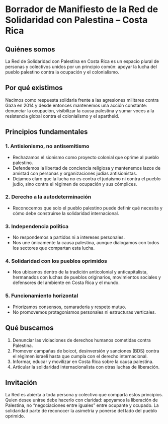 # Borrador de Manifiesto de la Red de Solidaridad con Palestina – Costa Rica

## Quiénes somos

La Red de Solidaridad con Palestina en Costa Rica es un espacio plural de personas y colectivos unidos por un principio común: apoyar la lucha del pueblo palestino contra la ocupación y el colonialismo.

## Por qué existimos

Nacimos como respuesta solidaria frente a las agresiones militares contra Gaza en 2014 y desde entonces mantenemos una acción constante: denunciar la ocupación, visibilizar la causa palestina y sumar voces a la resistencia global contra el colonialismo y el apartheid.

## Principios fundamentales

### 1. Antisionismo, no antisemitismo

- Rechazamos el sionismo como proyecto colonial que oprime al pueblo palestino.
- Defendemos la libertad de conciencia religiosa y mantenemos lazos de amistad con personas y organizaciones judías antisionistas.
- Dejamos claro que la lucha no es contra el judaísmo ni contra el pueblo judío, sino contra el régimen de ocupación y sus cómplices.

### 2. Derecho a la autodeterminación

- Reconocemos que solo el pueblo palestino puede definir qué necesita y cómo debe construirse la solidaridad internacional.

### 3. Independencia política

- No respondemos a partidos ni a intereses personales.
- Nos une únicamente la causa palestina, aunque dialogamos con todos los sectores que compartan esta lucha.

### 4. Solidaridad con los pueblos oprimidos

- Nos ubicamos dentro de la tradición anticolonial y anticapitalista, hermanados con luchas de pueblos originarios, movimientos sociales y defensores del ambiente en Costa Rica y el mundo.

### 5. Funcionamiento horizontal

- Priorizamos consensos, camaradería y respeto mutuo.
- No promovemos protagonismos personales ni estructuras verticales.

## Qué buscamos

1. Denunciar las violaciones de derechos humanos cometidas contra Palestina.
2. Promover campañas de boicot, desinversión y sanciones (BDS) contra el régimen israelí hasta que cumpla con el derecho internacional.
3. Informar, educar y movilizar en Costa Rica sobre la causa palestina.
4. Articular la solidaridad internacionalista con otras luchas de liberación.

## Invitación

La Red es abierta a toda persona y colectivo que comparta estos principios. Quien desee unirse debe hacerlo con claridad: apoyamos la liberación de Palestina, no “negociaciones entre iguales” entre ocupante y ocupado. La solidaridad parte de reconocer la asimetría y ponerse del lado del pueblo oprimido.
